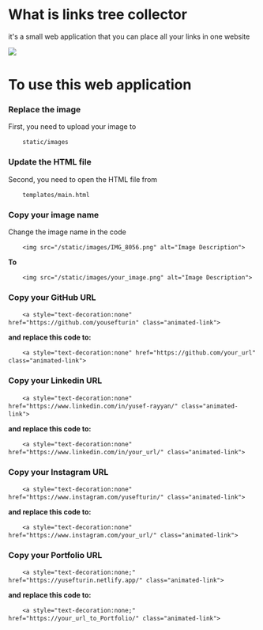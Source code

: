 # What is links tree collector
it's a small web application that you can place all your links in one website

<img src="https://github.com/yousefturin/links_tree_collector/assets/94796673/a1a11989-ed96-4b0a-b865-b6800e91c218">

# To use this web application
### Replace the image
First, you need to upload your image to 
        
        static/images

### Update the HTML file 
Second, you need to open the HTML file from 

        templates/main.html

### Copy your image name 
Change the image name in the code 

        <img src="/static/images/IMG_8056.png" alt="Image Description">
**To**

        <img src="/static/images/your_image.png" alt="Image Description">

### Copy your GitHub URL
        <a style="text-decoration:none" href="https://github.com/yousefturin" class="animated-link">
        
**and replace this code to:**

        <a style="text-decoration:none" href="https://github.com/your_url" class="animated-link">

### Copy your Linkedin URL

        <a style="text-decoration:none" href="https://www.linkedin.com/in/yusef-rayyan/" class="animated-link">

**and replace this code to:**

        <a style="text-decoration:none" href="https://www.linkedin.com/in/your_url/" class="animated-link">

### Copy your Instagram URL

        <a style="text-decoration:none" href="https://www.instagram.com/yusefturin/" class="animated-link">

**and replace this code to:**

        <a style="text-decoration:none" href="https://www.instagram.com/your_url/" class="animated-link">

### Copy your Portfolio URL


        <a style="text-decoration:none;" href="https://yusefturin.netlify.app/" class="animated-link">

**and replace this code to:**

        <a style="text-decoration:none;" href="https://your_url_to_Portfolio/" class="animated-link">

